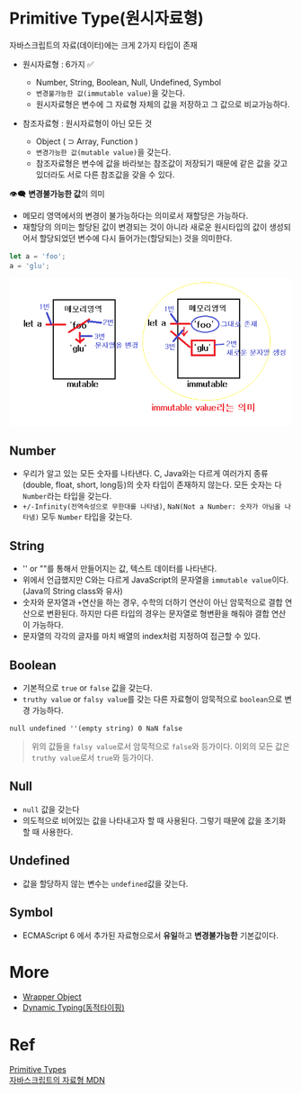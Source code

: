 # Primitive Type(원시자료형)

자바스크립트의 자료(데이터)에는 크게 2가지 타입이 존재

-   원시자료형 : 6가지 ✅

    -   Number, String, Boolean, Null, Undefined, Symbol
    -   `변경불가능한 값(immutable value)`을 갖는다.
    -   원시자료형은 변수에 그 자료형 자체의 값을 저장하고 그 값으로 비교가능하다.

-   참조자료형 : 원시자료형이 아닌 모든 것
    -   Object ( ⊃ Array, Function )
    -   `변경가능한 값(mutable value)`을 갖는다.
    -   참조자료형은 변수에 값을 바라보는 참조값이 저장되기 때문에 같은 값을 갖고 있더라도 서로 다른 참조값을 갖을 수 있다.

👁‍🗨 **변경불가능한 값**의 의미

-   메모리 영역에서의 변경이 불가능하다는 의미로서 재할당은 가능하다.
-   재할당의 의미는 할당된 값이 변경되는 것이 아니라 새로운 원시타입의 값이 생성되어서 할당되었던 변수에 다시 들어가는(할당되는) 것을 의미한다.

```javascript
let a = 'foo';
a = 'glu';
```

![immutable_value](../../image/immutable_value.png)

## Number

-   우리가 알고 있는 모든 숫자를 나타낸다. C, Java와는 다르게 여러가지 종류(double, float, short, long등)의 숫자 타입이 존재하지 않는다. 모든 숫자는 다 `Number`라는 타입을 갖는다.
-   `+/-Infinity(전역속성으로 무한대를 나타냄)`, `NaN(Not a Number: 숫자가 아님을 나타냄)` 모두 `Number` 타입을 갖는다.

## String

-   '' or ""를 통해서 만들어지는 값, 텍스트 데이터를 나타낸다.
-   위에서 언급했지만 C와는 다르게 JavaScript의 문자열을 `immutable value`이다.(Java의 String class와 유사)
-   숫자와 문자열과 `+`연산을 하는 경우, 수학의 더하기 연산이 아닌 암묵적으로 결합 연산으로 변환된다. 하지만 다른 타입의 경우는 문자열로 형변환을 해줘야 결합 연산이 가능하다.
-   문자열의 각각의 글자를 마치 배열의 index처럼 지정하여 접근할 수 있다.

## Boolean

-   기본적으로 `true` or `false` 값을 갖는다.
-   `truthy value` or `falsy value`를 갖는 다른 자료형이 암묵적으로 `boolean`으로 변경 가능하다.

```
null undefined ''(empty string) 0 NaN false

```

> 위의 값들을 `falsy value`로서 암묵적으로 `false`와 등가이다. 이외의 모든 값은 `truthy value`로서 `true`와 등가이다.

## Null

-   `null` 값을 갖는다
-   의도적으로 비어있는 값을 나타내고자 할 때 사용된다. 그렇기 때문에 값을 초기화 할 때 사용한다.

## Undefined

-   값을 할당하지 않는 변수는 `undefined`값을 갖는다.

## Symbol

-   ECMAScript 6 에서 추가된 자료형으로서 **유일**하고 **변경불가능한** 기본값이다.

# More

-   [Wrapper Object]()<br>
-   [Dynamic Typing(동적타이핑)](dynamicType.md)

# Ref

[Primitive Types](https://flow.org/en/docs/types/primitives/)<br>
[자바스크립트의 자료형 MDN](https://developer.mozilla.org/ko/docs/Web/JavaScript/Data_structures)

